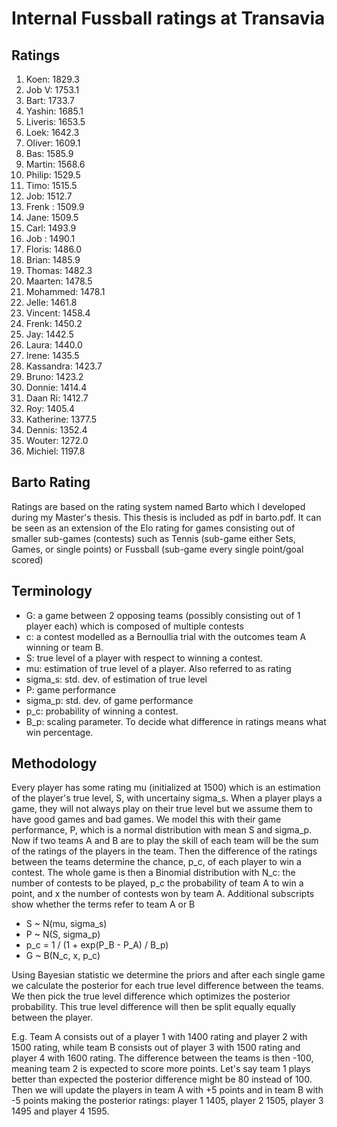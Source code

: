 # Internal Fussball ratings at Transavia
## Ratings
1. Koen: 1829.3 
2. Job V: 1753.1 
3. Bart: 1733.7 
4. Yashin: 1685.1 
5. Liveris: 1653.5 
6. Loek: 1642.3 
7. Oliver: 1609.1 
8. Bas: 1585.9 
9. Martin: 1568.6 
10. Philip: 1529.5 
11. Timo: 1515.5 
12. Job: 1512.7 
13. Frenk : 1509.9 
14. Jane: 1509.5 
15. Carl: 1493.9 
16. Job : 1490.1 
17. Floris: 1486.0 
18. Brian: 1485.9 
19. Thomas: 1482.3 
20. Maarten: 1478.5 
21. Mohammed: 1478.1 
22. Jelle: 1461.8 
23. Vincent: 1458.4 
24. Frenk: 1450.2 
25. Jay: 1442.5 
26. Laura: 1440.0 
27. Irene: 1435.5 
28. Kassandra: 1423.7 
29. Bruno: 1423.2 
30. Donnie: 1414.4 
31. Daan Ri: 1412.7 
32. Roy: 1405.4 
33. Katherine: 1377.5 
34. Dennis: 1352.4 
35. Wouter: 1272.0 
36. Michiel: 1197.8 

## Barto Rating
Ratings are based on the rating system named Barto which I developed during my Master's thesis. This thesis is included as pdf in barto.pdf. It can be seen as an extension of the Elo rating for games consisting out of smaller sub-games (contests) such as Tennis (sub-game either Sets, Games, or single points) or Fussball (sub-game every single point/goal scored)
## Terminology
- G: a game between 2 opposing teams (possibly consisting out of 1 player each) which is composed of multiple contests
- c: a contest modelled as a Bernoullia trial with the outcomes team A winning or team B.
- S: true level of a player with respect to winning a contest.
- mu: estimation of true level of a player. Also referred to as rating
- sigma_s: std. dev. of estimation of true level
- P: game performance
- sigma_p: std. dev. of game performance
- p_c: probability of winning a contest.
- B_p: scaling parameter. To decide what difference in ratings means what win percentage.
## Methodology
Every player has some rating mu (initialized at 1500) which is an estimation of the player's true level, S, with uncertainy sigma_s. When a player plays a game, they will not always play on their true level but we assume them to have good games and bad games. We model this with their game performance, P, which is a normal distribution with mean S and sigma_p. Now if two teams A and B are to play the skill of each team will be the sum of the ratings of the players in the team. Then the difference of the ratings between the teams determine the chance, p_c, of each player to win a contest. The whole game is then a Binomial distribution with N_c: the number of contests to be played, p_c the probability of team A to win a point, and x the number of contests won by team A. Additional subscripts show whether the terms refer to team A or B
- S ~ N(mu, sigma_s)
- P ~ N(S, sigma_p)
- p_c = 1 / (1 + exp(P_B - P_A) / B_p)
- G ~ B(N_c, x, p_c)

Using Bayesian statistic we determine the priors and after each single game we calculate the posterior for each true level difference between the teams. We then pick the true level difference which optimizes the posterior probability. This true level difference will then be split equally equally between the player. 

E.g. Team A consists out of a player 1 with 1400 rating and player 2 with 1500 rating, while team B consists out of player 3 with 1500 rating and player 4 with 1600 rating. The difference between the teams is then -100, meaning team 2 is expected to score more points. Let's say team 1 plays better than expected the posterior difference might be 80 instead of 100. Then we will update the players in team A with +5 points and in team B with -5 points making the posterior ratings: player 1 1405, player 2 1505, player 3 1495 and player 4 1595.